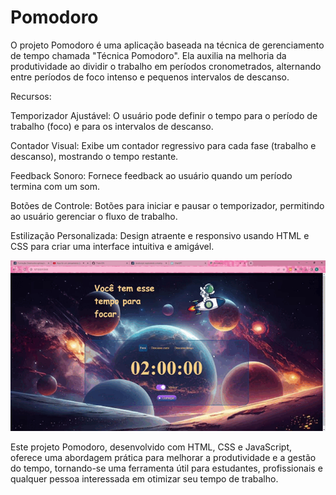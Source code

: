 # Pomodoro
O projeto Pomodoro é uma aplicação baseada na técnica de gerenciamento de tempo chamada "Técnica Pomodoro". Ela auxilia na melhoria da produtividade ao dividir o trabalho em períodos cronometrados, alternando entre períodos de foco intenso e pequenos intervalos de descanso.

Recursos:

Temporizador Ajustável: O usuário pode definir o tempo para o período de trabalho (foco) e para os intervalos de descanso.

Contador Visual: Exibe um contador regressivo para cada fase (trabalho e descanso), mostrando o tempo restante.

Feedback Sonoro: Fornece feedback ao usuário quando um período termina com um som.

Botões de Controle: Botões para iniciar e pausar o temporizador, permitindo ao usuário gerenciar o fluxo de trabalho.

Estilização Personalizada: Design atraente e responsivo usando HTML e CSS para criar uma interface intuitiva e amigável.

<img src="https://github.com/Thais-DN/pomodoro/blob/main/tela.gif" alt="VideoTela">

Este projeto Pomodoro, desenvolvido com HTML, CSS e JavaScript, oferece uma abordagem prática para melhorar a produtividade e a gestão do tempo, tornando-se uma ferramenta útil para estudantes, profissionais e qualquer pessoa interessada em otimizar seu tempo de trabalho.
